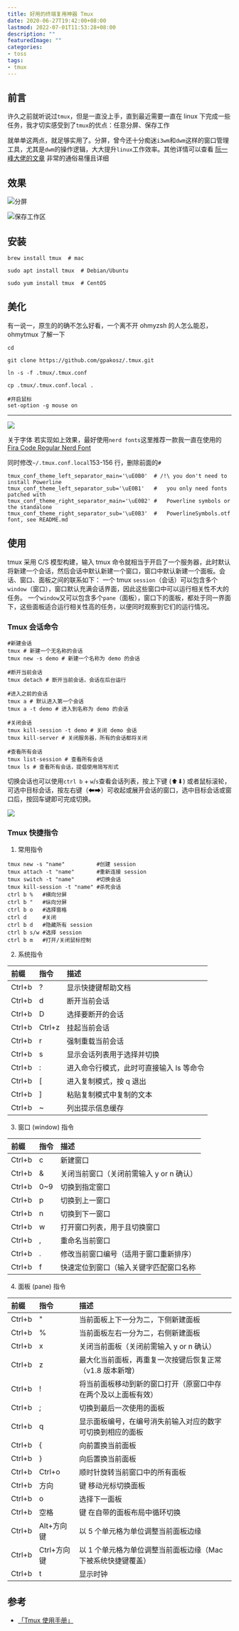 ```yaml
---
title: 好用的终端复用神器 Tmux
date: 2020-06-27T19:42:00+08:00
lastmod: 2022-07-01T11:53:28+08:00
description: ""
featuredImage: ""
categories:
- toss
tags:
- tmux
---
```


## 前言

许久之前就听说过`tmux`，但是一直没上手，直到最近需要一直在 linux 下完成一些任务，我才切实感受到了`tmux`的优点：任意分屏、保存工作

就单单这两点，就足够实用了。分屏，曾今还十分痴迷`i3wm`和`dwm`这样的窗口管理工具，尤其是`dwm`的操作逻辑，大大提升`linux`工作效率。其他详情可以查看 [阮一峰大佬的文章](http://www.ruanyifeng.com/blog/2019/10/tmux.html) 非常的通俗易懂且详细

## 效果

![分屏](https://cdn.zggsong.cn/2020/06/28/e788a9d863b3f.gif)

![保存工作区](https://cdn.zggsong.cn/2020/06/28/c3bb07f43d184.gif)

## 安装
```
brew install tmux  # mac

sudo apt install tmux  # Debian/Ubuntu

sudo yum install tmux  # CentOS

```

## 美化

有一说一，原生的的确不怎么好看，一个离不开 ohmyzsh 的人怎么能忍，ohmytmux 了解一下

```shell
cd

git clone https://github.com/gpakosz/.tmux.git

ln -s -f .tmux/.tmux.conf

cp .tmux/.tmux.conf.local .

#开启鼠标
set-option -g mouse on
```
---

![](https://cdn.zggsong.cn/2020/06/28/5547af52c7a8c.png)

关于字体 若实现如上效果，最好使用`nerd fonts`这里推荐一款我一直在使用的 
[Fira Code Regular Nerd Font](https://github.com/ZGGSONG/vim/raw/master/Fira%20Code%20Regular%20Nerd%20Font%20Complete.ttf")

同时修改`~/.tmux.conf.local`153-156 行，删除前面的`#`
```
tmux_conf_theme_left_separator_main='\uE0B0'  # /!\ you don't need to install Powerline
tmux_conf_theme_left_separator_sub='\uE0B1'   #   you only need fonts patched with
tmux_conf_theme_right_separator_main='\uE0B2' #   Powerline symbols or the standalone
tmux_conf_theme_right_separator_sub='\uE0B3'  #   PowerlineSymbols.otf font, see README.md
```

## 使用

tmux 采用 C/S 模型构建，输入 tmux 命令就相当于开启了一个服务器，此时默认将新建一个会话，然后会话中默认新建一个窗口，窗口中默认新建一个面板。会话、窗口、面板之间的联系如下：
一个 tmux `session`（会话）可以包含多个`window`（窗口），窗口默认充满会话界面，因此这些窗口中可以运行相关性不大的任务。
一个`window`又可以包含多个`pane`（面板），窗口下的面板，都处于同一界面下，这些面板适合运行相关性高的任务，以便同时观察到它们的运行情况。

### Tmux 会话命令
```
#新建会话
tmux # 新建一个无名称的会话
tmux new -s demo # 新建一个名称为 demo 的会话

#断开当前会话
tmux detach # 断开当前会话，会话在后台运行

#进入之前的会话
tmux a # 默认进入第一个会话
tmux a -t demo # 进入到名称为 demo 的会话

#关闭会话
tmux kill-session -t demo # 关闭 demo 会话
tmux kill-server # 关闭服务器，所有的会话都将关闭

#查看所有会话
tmux list-session # 查看所有会话
tmux ls # 查看所有会话，提倡使用简写形式
```
切换会话也可以使用`ctrl b` + `w`/`s`查看会话列表，按上下键 (⬆︎⬇︎) 或者鼠标滚轮，可选中目标会话，按左右键（⬅➡）可收起或展开会话的窗口，选中目标会话或窗口后，按回车键即可完成切换。

![](https://cdn.zggsong.cn/2020/06/28/11604eef85606.png)

### Tmux 快捷指令

1. 常用指令

```shell
tmux new -s "name"          #创建 session
tmux attach -t "name"       #重新连接 session
tmux switch -t "name"       #切换会话
tmux kill-session -t "name" #杀死会话
ctrl b %   #横向分屏
ctrl b "   #纵向分屏
ctrl b o   #选择窗格
ctrl d     #关闭
ctrl b d   #隐藏所有 session
ctrl b s/w #选择 session
ctrl b m   #打开/关闭鼠标控制
```

2. 系统指令

| 前缀 | 指令 | 描述 |
|  :--- |  :--- |  :--- |
Ctrl+b | ? | 显示快捷键帮助文档
Ctrl+b | d | 断开当前会话
Ctrl+b | D | 选择要断开的会话
Ctrl+b | Ctrl+z | 挂起当前会话
Ctrl+b | r | 强制重载当前会话
Ctrl+b | s | 显示会话列表用于选择并切换
Ctrl+b | : | 进入命令行模式，此时可直接输入 ls 等命令
Ctrl+b | [ | 进入复制模式，按 q 退出
Ctrl+b | ] | 粘贴复制模式中复制的文本
Ctrl+b | ~ | 列出提示信息缓存

3. 窗口 (window) 指令

|前缀	|   指令	|   描述|
|  :--- |  :--- |  :--- |
Ctrl+b	|   c	|   新建窗口
Ctrl+b	|   &	|   关闭当前窗口（关闭前需输入 y or n 确认）
Ctrl+b	|   0~9	|   切换到指定窗口
Ctrl+b	|   p	|   切换到上一窗口
Ctrl+b	|   n	|   切换到下一窗口
Ctrl+b	|   w	|   打开窗口列表，用于且切换窗口
Ctrl+b	|   ,	|   重命名当前窗口
Ctrl+b	|   .	|   修改当前窗口编号（适用于窗口重新排序）
Ctrl+b	|   f	|   快速定位到窗口（输入关键字匹配窗口名称

4. 面板 (pane) 指令

|前缀	|   指令	|   描述|
|  :--- |  :--- |  :--- |
Ctrl+b	|   "	|   当前面板上下一分为二，下侧新建面板
Ctrl+b	|   %	|   当前面板左右一分为二，右侧新建面板
Ctrl+b	|   x	|   关闭当前面板（关闭前需输入 y or n 确认）
Ctrl+b	|   z	|   最大化当前面板，再重复一次按键后恢复正常（v1.8 版本新增）
Ctrl+b	|   !	|   将当前面板移动到新的窗口打开（原窗口中存在两个及以上面板有效）
Ctrl+b	|   ;	|   切换到最后一次使用的面板
Ctrl+b	|   q	|   显示面板编号，在编号消失前输入对应的数字可切换到相应的面板
Ctrl+b	|   {	|   向前置换当前面板
Ctrl+b	|   }	|   向后置换当前面板
Ctrl+b	|   Ctrl+o	|   顺时针旋转当前窗口中的所有面板
Ctrl+b	|   方向|   键	移动光标切换面板
Ctrl+b	|   o	|   选择下一面板
Ctrl+b	|   空格|   键	在自带的面板布局中循环切换
Ctrl+b	|   Alt+方向键	|   以 5 个单元格为单位调整当前面板边缘
Ctrl+b	|   Ctrl+方向键	|   以 1 个单元格为单位调整当前面板边缘（Mac 下被系统快捷键覆盖）
Ctrl+b	|   t	|   显示时钟

## 参考

- [「Tmux 使用手册」](http://louiszhai.github.io/2017/09/30/tmux/)
